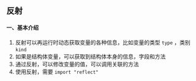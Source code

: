 ## 反射

#### 一、基本介绍

1. 反射可以再运行时动态获取变量的各种信息，比如变量的类型 `type` ，类别 `kind` 
2. 如果是结构体变量，可以获取到结构体本身的信息，字段和方法
3. 通过反射，可以修改变量的值，可以调用关联的方法
4. 使用反射，需要 `import "reflect"` 

